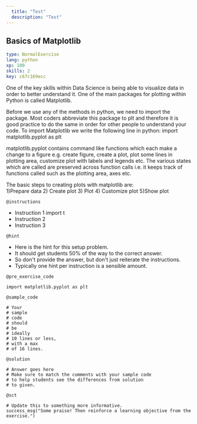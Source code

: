 ```yaml
---
  title: "Test"
  description: "Test"
---
```


## Basics of Matplotlib

```yaml
type: NormalExercise 
lang: python
xp: 100 
skills: 2
key: c67c169ecc   
```


One of the key skills within Data Science is being able to visualize data in order to better understand it. One of the main packages for plotting within Python is called Matplotlib.

Before we use any of the methods in python, we need to import the package.
Most coders abbreviate this package to plt and therefore it is good practice to do the same in order for other people to understand your code.
To import Matplotlib we write the following line in python:
import matplotlib.pyplot as plt

matplotlib.pyplot contains command like functions which each make a change to a figure e.g. create figure, create a plot, plot some lines in plotting area, customize plot with labels and legends etc. 
The various states which are called are preserved across function calls i.e.  it keeps track of functions called such as the plotting area, axes etc.

The basic steps to creating plots with matplotlib are:              
1)Prepare data
2) Create plot
3) Plot
4) Customize plot
5)Show plot


`@instructions`
- Instruction 1
import t
- Instruction 2
- Instruction 3

`@hint`
- Here is the hint for this setup problem. 
- It should get students 50% of the way to the correct answer.
- So don't provide the answer, but don't just reiterate the instructions.
- Typically one hint per instruction is a sensible amount.

`@pre_exercise_code`

```{python}
import matplotlib.pyplot as plt
```

`@sample_code`

```{python}
# Your
# sample
# code
# should
# be
# ideally
# 10 lines or less,
# with a max
# of 16 lines.
```

`@solution`

```{python}
# Answer goes here
# Make sure to match the comments with your sample code
# to help students see the differences from solution
# to given.
```

`@sct`

```{python}
# Update this to something more informative.
success_msg("Some praise! Then reinforce a learning objective from the exercise.")
```

